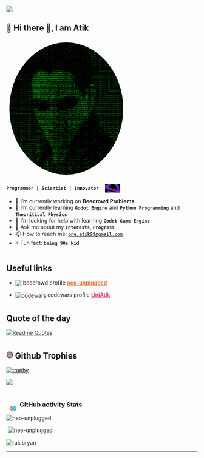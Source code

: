 <p style="display:flex; align-items:center;justify-contents:center">
<img src="https://user-images.githubusercontent.com/10498744/210012254-234538ff-d198-48aa-8964-37e6fd45d227.gif" style="100px">

</p>



<!-- Introducing myself -->


## 🐧 Hi there 👋, I am Atik

<img src="./assets/neo.jpg" style="border-radius:50%;margin:8px; width:300px">

**`Programmer | Scientist | Innovator `** <img src="./assets/blackhole.gif" align="center" style="width:40px; margin-left:5px;" />



- 🔭 I’m currently working on **Beecrowd Problems**
- 🌱 I’m currently learning **`Godot Engine`** and **`Python Programming`** and **`Theoritical Physics`**
- 🤔 I’m looking for help with learning **`Godot Game Engine`**
- 💬 Ask me about my **`Interests`**, **`Progress`**
- 📫 How to reach me: <a href="mailto:one.atik99@gmail.com">**`one.atik99@gmail.com`**</a>
- ⚡ Fun fact: **`being 90s kid`**


# <h2>Useful links</h2>
- <p><img align="center" style="width:15px;" src="https://user-images.githubusercontent.com/80331468/270190538-7b3fa433-c299-4909-9559-f5276c2edacb.png"/> beecrowd profile <a href="https://www.beecrowd.com.br/judge/en/profile/909465" style="font-weight:bold; color: #dd7845;">neo-unplugged</a></p>

- <p><img align="center" style="width:8px;" src="https://www.codewars.com/packs/assets/logo.f607a0fb.svg" alt="codewars"/> codewars profile <a href="https://www.codewars.com/users/UniAtik" style="font-weight:bold; color: #de4573;">UniAtik</a></p>


#
<h2> Quote of the day </h2>

[![Readme Quotes](https://quotes-github-readme.vercel.app/api?type=horizontal&theme=dark)](https://github.com/piyushsuthar/github-readme-quotes)



#
<h2><img width ="18px" src="./assets/klein-unscreen.gif"> Github Trophies </h2>

[![trophy](https://github-profile-trophy.vercel.app/?username=ryo-ma)](https://github.com/ryo-ma/github-profile-trophy)

<img src="https://komarev.com/ghpvc/?username=neo-unplugged&label=Profile%20views&color=0e75b6&style=flat%22"/>



#
<img align="left" width="35px" src="./assets/Cubes.gif"/><h3>GitHub activity Stats</h3>

<img src="https://github-readme-stats.vercel.app/api/top-langs?username=neo-unplugged&show_icons=true&locale=en&layout=compact&theme=tokyonight" alt="neo-unplugged"/>

<p>&nbsp;<img align="center" src="https://github-readme-stats.vercel.app/api?username=neo-unplugged&show_icons=true&locale=en&theme=tokyonight" alt="neo-unplugged" /></p>

<p><img align="center" src="https://github-readme-streak-stats.herokuapp.com/?user=neo-unplugged&&theme=tokyonight" alt="rakibryan" /></p>

---

